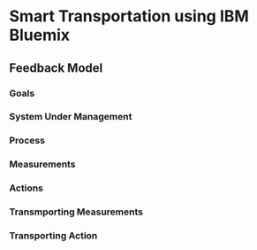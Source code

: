 # Smart Transportation using IBM Bluemix

## Feedback Model

### Goals

### System Under Management

### Process

### Measurements

### Actions

### Transmporting Measurements

### Transporting Action
